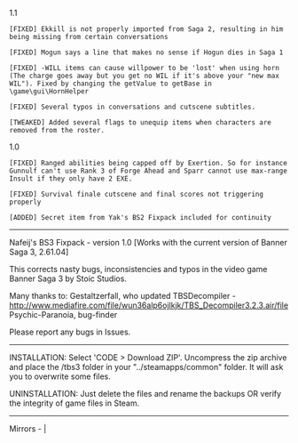  1.1
 
    [FIXED] Ekkill is not properly imported from Saga 2, resulting in him being missing from certain conversations
 
    [FIXED] Mogun says a line that makes no sense if Hogun dies in Saga 1
    
    [FIXED] -WILL items can cause willpower to be 'lost' when using horn (The charge goes away but you get no WIL if it's above your "new max WIL"). Fixed by changing the getValue to getBase in \game\gui\HornHelper
    
    [FIXED] Several typos in conversations and cutscene subtitles.
    
    [TWEAKED] Added several flags to unequip items when characters are removed from the roster.

 1.0 
 
    [FIXED] Ranged abilities being capped off by Exertion. So for instance Gunnulf can't use Rank 3 of Forge Ahead and Sparr cannot use max-range Insult if they only have 2 EXE.
    
    [FIXED] Survival finale cutscene and final scores not triggering properly
    
    [ADDED] Secret item from Yak's BS2 Fixpack included for continuity
   
------------------------------------------------------------------

Nafeij's BS3 Fixpack - version 1.0
[Works with the current version of Banner Saga 3, 2.61.04]


This corrects nasty bugs, inconsistencies and typos in the video game Banner Saga 3 by Stoic Studios.

Many thanks to:
Gestaltzerfall, who updated TBSDecompiler - http://www.mediafire.com/file/wun36alp6ojlkjk/TBS_Decompiler3.2.3.air/file
Psychic-Paranoia, bug-finder

Please report any bugs in Issues.

------------------------------------------------------------------
INSTALLATION:
    Select 'CODE > Download ZIP'. Uncompress the zip archive and place the /tbs3 folder in your "../steamapps/common" folder. It will ask you to overwrite some files.
    
UNINSTALLATION:
    Just delete the files and rename the backups OR verify the integrity of game files in Steam.
    
------------------------------------------------------------------

Mirrors -  | 
